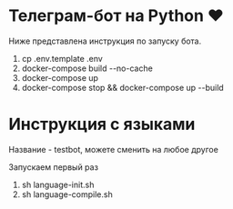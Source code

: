 # Телеграм-бот на Python ❤️
Ниже представлена инструкция по запуску бота.

1. cp .env.template .env
2. docker-compose build --no-cache
3. docker-compose up
5. docker-compose stop && docker-compose up --build

# Инструкция с языками
  
Название - testbot, можете сменить на любое другое

Запускаем первый раз
1. sh language-init.sh
2. sh language-compile.sh